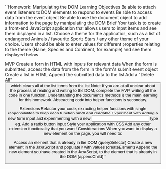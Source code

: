 ``Homework: Manipulating the DOM
Learning Objectives
Be able to attach event listeners to DOM elements to respond to events
Be able to access data from the event object
Be able to use the document object to add information to the page by manipulating the DOM
Brief
Your task is to create a front-end JavaScript application that allows users to input items and see them displayed in a list. Choose a theme for the application, such as a list of endangered Animals / favourite Sports Stars / any other theme of your choice. Users should be able to enter values for different properties relating to the theme (Name, Species and Continent, for example) and see them displayed below.

MVP
Create a form in HTML with inputs for relevant data
When the form is submitted, access the data from the form in the form's submit event object
Create a list in HTML
Append the submitted data to the list
Add a "Delete All" <button> which clears all of the list items from the list
Note: If you are at all unclear about the process of reading and writing to the DOM, complete the MVP, writing all the code in one function. Understanding the document's methods is the main learning for this homework. Abstracting code into helper functions is secondary.

Extensions
Refactor your code, extracting helper functions with single responsibilites to keep each function small and readable
Experiment with adding a new form input and experimenting with a new <input> type eg. Add a radio button input
Style your application with CSS
Add any other extension functionality that you want!
Considerations
When you want to display a new element on the page, you will need to:

Access an element that is already in the DOM (querySelector)
Create a new element in the JavaScript and populate it with values (createElement)
Append the new element you have created in the JavaScript, to the element that is already in the DOM (appendChild)``

